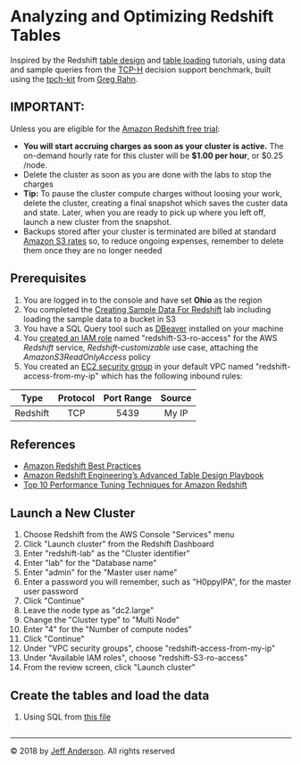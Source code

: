# Analyzing and Optimizing Redshift Tables

Inspired by the Redshift [table design](https://docs.aws.amazon.com/redshift/latest/dg/tutorial-tuning-tables.html)
and [table loading](https://docs.aws.amazon.com/redshift/latest/dg/c_best-practices-loading-take-loading-data-tutorial.html)
tutorials, using data and sample queries from the 
[TCP-H](http://www.tpc.org/tpch/) decision support benchmark, built using the 
[tpch-kit](https://github.com/gregrahn/tpch-kit) from 
[Greg Rahn](https://github.com/gregrahn).

## IMPORTANT:

Unless you are eligible for the [Amazon Redshift free trial](https://aws.amazon.com/redshift/free-trial/):
* **You will start accruing charges as soon as your cluster is active.** The on-demand hourly rate for this cluster will be 
**$1.00 per hour**, or $0.25 /node.
* Delete the cluster as soon as you are done with the labs to stop the charges
* **Tip:** To pause the cluster compute charges without loosing your work, delete the cluster, creating a final snapshot
which saves the custer data and state. Later, when you are ready to pick up where you left off, launch a new cluster 
from the snapshot. 
* Backups stored after your cluster is terminated are billed at standard [Amazon S3 rates](https://aws.amazon.com/s3/pricing/) 
so, to reduce ongoing expenses, remember to delete them once they are no longer needed


## Prerequisites

1. You are logged in to the console and have set **Ohio** as the region
1. You completed the [Creating Sample Data For Redshift](Demo-RedshiftDataPrep.md) lab including loading the sample data 
to a bucket in S3
1. You have a SQL Query tool such as [DBeaver](https://dbeaver.io/download/) installed on your machine
1. You [created an IAM role](https://docs.aws.amazon.com/IAM/latest/UserGuide/id_roles_create_for-service.html#roles-creatingrole-service-console)
named "redshift-S3-ro-access" for the AWS *Redshift* service, *Redshift-customizable* use case, attaching the *AmazonS3ReadOnlyAccess* policy 
1. You created an [EC2 security group](https://docs.aws.amazon.com/AWSEC2/latest/UserGuide/using-network-security.html) 
in your default VPC named "redshift-access-from-my-ip" which has the following inbound rules:

| Type | Protocol | Port Range | Source |
|:---:|:--------:|:----------:|:------:|
| Redshift | TCP | 5439 | My IP | 


## References

* [Amazon Redshift Best Practices](https://docs.aws.amazon.com/redshift/latest/dg/best-practices.html)
* [Amazon Redshift Engineering’s Advanced Table Design Playbook](https://aws.amazon.com/blogs/big-data/amazon-redshift-engineerings-advanced-table-design-playbook-preamble-prerequisites-and-prioritization/)
* [Top 10 Performance Tuning Techniques for Amazon Redshift](https://aws.amazon.com/blogs/big-data/top-10-performance-tuning-techniques-for-amazon-redshift/)

## Launch a New Cluster

1. Choose Redshift from the AWS Console "Services" menu
1. Click "Launch cluster" from the Redshift Dashboard
1. Enter "redshift-lab" as the "Cluster identifier"
1. Enter "lab" for the "Database name"
1. Enter "admin" for the "Master user name"
1. Enter a password you will remember, such as "H0ppyIPA", for the master user password
1. Click "Continue"
1. Leave the node type as "dc2.large"
1. Change the "Cluster type" to "Multi Node"
1. Enter "4" for the "Number of compute nodes"
1. Click "Continue"
1. Under "VPC security groups", choose "redshift-access-from-my-ip"
1. Under "Available IAM roles", choose "redshift-S3-ro-access"
1. From the review screen, click "Launch cluster"

## Create the tables and load the data

1. Using SQL from [this file](sql/redshift/redhift-create-tables-1.sql)


## 



---
&copy; 2018 by [Jeff Anderson](https://jeff-anderson.com/). All rights reserved